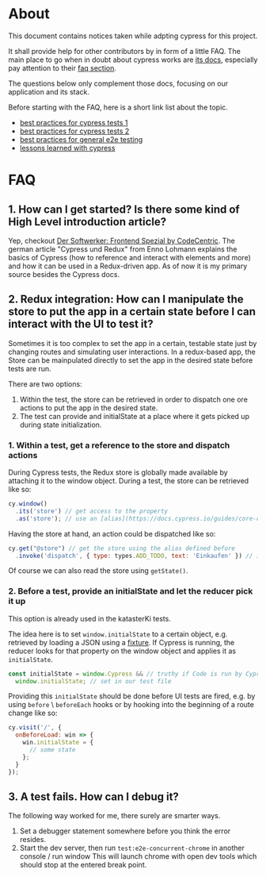 # About

This document contains notices taken while adpting cypress for this project.

It shall provide help for other contributors by in form of a little FAQ.
The main place to go when in doubt about cypress works are [its docs](https://docs.cypress.io),
especially pay attention to their [faq section](https://docs.cypress.io/faq/questions/using-cypress-faq.html).

The questions below only complement those docs, focusing on our application and its stack.

Before starting with the FAQ, here is a short link list about the topic.
* [best practices for cypress tests 1](https://docs.cypress.io/guides/references/best-practices.html)
* [best practices for cypress tests 2](https://itnext.io/cypress-io-best-practices-for-maintainable-tests-e9b9f392f117)
* [best practices for general e2e testing](https://www.ranorex.com/de/blog/10-best-practices-9-end-to-end-tests-richtig-nutzen/)
* [lessons learned with cypress](https://levelup.gitconnected.com/what-ive-learnt-using-cypress-io-for-the-past-three-weeks-c1597999cd2f)

# FAQ

## 1. How can I get started? Is there some kind of High Level introduction article?

Yep, checkout [Der Softwerker: Frontend Spezial by CodeCentric](https://info.codecentric.de/softwerker-frontend-spezial).
The german article "Cypress und Redux" from Enno Lohmann explains the basics of Cypress (how to reference and interact 
with elements and more) and how it can be used in a Redux-driven app. As of now it is my primary source besides the Cypress docs.

## 2. Redux integration: How can I manipulate the store to put the app in a certain state before I can interact with the UI to test it?

Sometimes it is too complex to set the app in a certain, testable state just by changing routes and simulating user interactions.
In a redux-based app, the Store can be mainpulated directly to set the app in the desired state before tests are run.

There are two options: 
1. Within the test, the store can be retrieved in order to dispatch one ore actions to put the app in the desired state.
2. The test can provide and initialState at a place where it gets picked up during state initialization.

### 1. Within a test, get a reference to the store and dispatch actions
  
During Cypress tests, the Redux store is globally made available by attaching it to the window object.
During a test, the store can be retrieved like so:
```javascript
cy.window()
  .its('store') // get access to the property
  .as('store'); // use an [alias](https://docs.cypress.io/guides/core-concepts/variables-and-aliases.html#Return-Values)
```
Having the store at hand, an action could be dispatched like so:
```javascript
cy.get("@store") // get the store using the alias defined before
  .invoke('dispatch', { type: types.ADD_TODO, text: 'Einkaufen' }) // invoke the dispatch method and pass the action
```
Of course we can also read the store using `getState()`.

### 2. Before a test, provide an initialState and let the reducer pick it up

This option is already used in the katasterKi tests.
 
The idea here is  to set `window.initialState` to a certain object,
e.g. retrieved by loading a JSON using a [fixture](https://docs.cypress.io/api/commands/fixture.html#Syntax). 
If Cypress is running, the reducer looks for that property on the window object and applies it as `initialState`.

```javascript
const initialState = window.Cypress && // truthy if Code is run by Cypress
  window.initialState; // set in our test file
```

Providing this `initialState` should be done before UI tests are fired, e.g. by using `before` \ `beforeEach` hooks
or by hooking into the beginning of a route change like so:
```javascript
cy.visit('/', {
  onBeforeLoad: win => {
    win.initialState = {
      // some state
    };
  }
});
```

## 3. A test fails. How can I debug it?

The following way worked for me, there surely are smarter ways.

1. Set a debugger statement somewhere before you think the error resides.
2. Start the dev server, then run `test:e2e-concurrent-chrome` in another console / run window
   This will launch chrome with open dev tools which should stop at the entered break point. 
